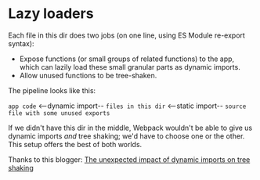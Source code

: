 # Lazy loaders

Each file in this dir does two jobs (on one line, using ES Module re-export syntax):

- Expose functions (or small groups of related functions) to the app, which can lazily load these small granular parts as dynamic imports.
- Allow unused functions to be tree-shaken.

The pipeline looks like this:

`app code` <--dynamic import-- `files in this dir` <--static import-- `source file with some unused exports`

If we didn't have this dir in the middle, Webpack wouldn't be able to give us dynamic imports _and_ tree shaking; we'd have to choose one or the other. This setup offers the best of both worlds.

Thanks to this blogger: [The unexpected impact of dynamic imports on tree shaking](https://medium.com/@christiango/the-unexpected-impact-of-dynamic-imports-on-tree-shaking-ddadeb135dd7)
